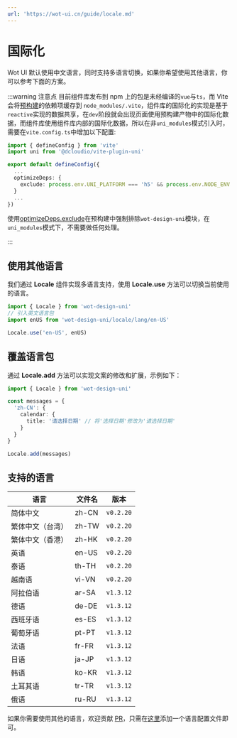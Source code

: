 ```yaml
---
url: 'https://wot-ui.cn/guide/locale.md'
---
```

# 国际化

Wot UI 默认使用中文语言，同时支持多语言切换，如果你希望使用其他语言，你可以参考下面的方案。

:::warning 注意点
目前组件库发布到 npm 上的包是未经编译的`vue`与`ts`，而 Vite 会将[预构建](https://cn.vitejs.dev/guide/dep-pre-bundling.html)的依赖项缓存到 `node_modules/.vite`，组件库的国际化的实现是基于`reactive`实现的数据共享，在`dev`阶段就会出现页面使用预构建产物中的国际化数据，而组件库使用组件库内部的国际化数据，所以在非`uni_modules`模式引入时，需要在`vite.config.ts`中增加以下配置:

```ts
import { defineConfig } from 'vite'
import uni from '@dcloudio/vite-plugin-uni'

export default defineConfig({
  ...
  optimizeDeps: {
    exclude: process.env.UNI_PLATFORM === 'h5' && process.env.NODE_ENV === 'development' ? ['wot-design-uni'] : []
  }
  ...
})

```

使用[optimizeDeps.exclude](https://cn.vitejs.dev/config/dep-optimization-options.html#optimizedeps-exclude)在预构建中强制排除`wot-design-uni`模块，在`uni_modules`模式下，不需要做任何处理。

:::

## 使用其他语言

我们通过 **Locale** 组件实现多语言支持，使用 **Locale.use** 方法可以切换当前使用的语言。

```typescript
import { Locale } from 'wot-design-uni'
// 引入英文语言包
import enUS from 'wot-design-uni/locale/lang/en-US'

Locale.use('en-US', enUS)
```

## 覆盖语言包

通过 **Locale.add** 方法可以实现文案的修改和扩展，示例如下：

```typescript
import { Locale } from 'wot-design-uni'

const messages = {
  'zh-CN': {
    calendar: {
      title: '请选择日期' // 将'选择日期'修改为'请选择日期'
    }
  }
}

Locale.add(messages)
```

## 支持的语言

| 语言             | 文件名    | 版本      |
| ---------------- | --------- | --------- |
| 简体中文         | zh-CN     | `v0.2.20` |
| 繁体中文（台湾） | zh-TW     | `v0.2.20` |
| 繁体中文（香港） | zh-HK     | `v0.2.20` |
| 英语             | en-US     | `v0.2.20` |
| 泰语             | th-TH     | `v0.2.20` |
| 越南语             | vi-VN    | `v0.2.20` |
| 阿拉伯语             | ar-SA    | `v1.3.12` |
| 德语             | de-DE    | `v1.3.12` |
| 西班牙语             | es-ES    | `v1.3.12` |
| 葡萄牙语             | pt-PT    | `v1.3.12` |
| 法语             | fr-FR    | `v1.3.12` |
| 日语             | ja-JP    | `v1.3.12` |
| 韩语             | ko-KR    | `v1.3.12` |
| 土耳其语             | tr-TR    | `v1.3.12` |
| 俄语             | ru-RU    | `v1.3.12` |

如果你需要使用其他的语言，欢迎贡献 [PR](https://github.com/Moonofweisheng/wot-design-uni/pulls)，只需在[这里](https://github.com/Moonofweisheng/wot-design-uni/tree/master/src/uni_modules/wot-design-uni/locale/lang)添加一个语言配置文件即可。
